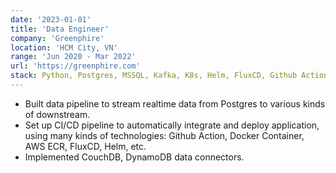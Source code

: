 ```yaml
---
date: '2023-01-01'
title: 'Data Engineer'
company: 'Greenphire'
location: 'HCM City, VN'
range: 'Jun 2020 - Mar 2022'
url: 'https://greenphire.com'
stack: Python, Postgres, MSSQL, Kafka, K8s, Helm, FluxCD, Github Action, AWS
---
```


- Built data pipeline to stream realtime data from Postgres to various kinds of downstream.
- Set up CI/CD pipeline to automatically integrate and deploy application, using many kinds of technologies: Github Action, Docker Container, AWS ECR, FluxCD, Helm, etc.
- Implemented CouchDB, DynamoDB data connectors.


